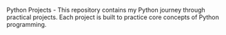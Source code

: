              
Python Projects - This repository contains my Python journey through practical projects. Each project is built to practice core concepts of Python programming.
